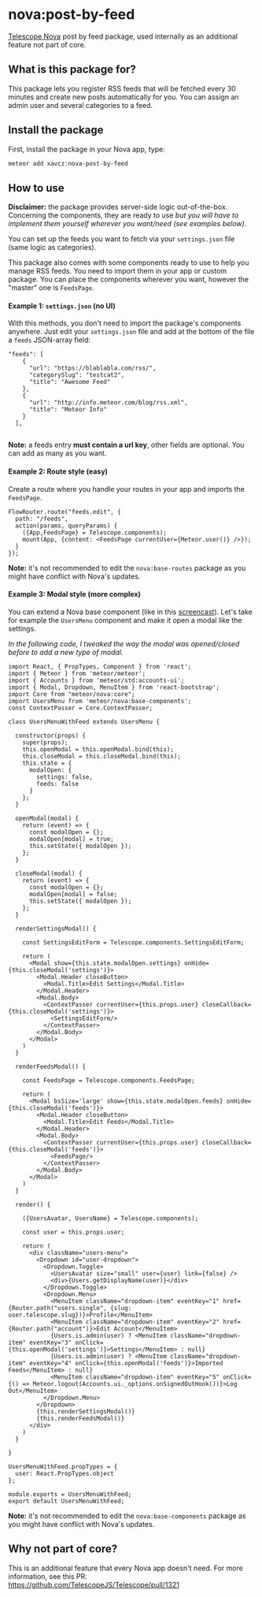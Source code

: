 # nova:post-by-feed
[Telescope Nova](https://github.com/TelescopeJS/Telescope/) post by feed package, used internally as an additional feature not part of core.

## What is this package for?
This package lets you register RSS feeds that will be fetched every 30 minutes and create new posts automatically for you. You can assign an admin user and several categories to a feed.

## Install the package
First, install the package in your Nova app, type: 
```bash
meteor add xavcz:nova-post-by-feed
```

## How to use
**Disclaimer:** the package provides server-side logic out-of-the-box. Concerning the components, they are ready to use *but you will have to implement them yourself wherever you want/need (see examples below)*.

You can set up the feeds you want to fetch via your `settings.json` file (same logic as categories).

This package also comes with some components ready to use to help you manage RSS feeds. You need to import them in your app or custom package. You can place the components wherever you want, however the "master" one is `FeedsPage`.

#### Example 1: `settings.json` (no UI)
With this methods, you don't need to import the package's components anywhere. Just edit your `settings.json` file and add at the bottom of the file a `feeds` JSON-array field:
```
"feeds": [
    {
      "url": "https://blablabla.com/rss/",
      "categorySlug": "testcat2",
      "title": "Awesome Feed"
    },
    {
      "url": "http://info.meteor.com/blog/rss.xml",
      "title": "Meteor Info"
    }
  ],
  
```

**Note:** a feeds entry **must contain a url key**, other fields are optional. You can add as many as you want.

#### Example 2: Route style (easy)
Create a route where you handle your routes in your app and imports the `FeedsPage`.

```
FlowRouter.route("feeds.edit", {
  path: "/feeds",
  action(params, queryParams) {
    ({App,FeedsPage} = Telescope.components);
    mount(App, {content: <FeedsPage currentUser={Meteor.user()} />});
  }
});
```

**Note:** it's not recommended to edit the `nova:base-routes` package as you might have conflict with Nova's updates.


#### Example 3: Modal style (more complex)
You can extend a Nova base component (like in this [screencast](https://www.youtube.com/watch?v=L8t4Ziw-kdQ)). Let's take for example the `UsersMenu` component and make it open a modal like the settings.

*In the following code, I tweaked the way the modal was opened/closed before to add a new type of modal.*

```
import React, { PropTypes, Component } from 'react';
import { Meteor } from 'meteor/meteor';
import { Accounts } from 'meteor/std:accounts-ui';
import { Modal, Dropdown, MenuItem } from 'react-bootstrap';
import Core from "meteor/nova:core";
import UsersMenu from 'meteor/nova:base-components';
const ContextPasser = Core.ContextPasser;

class UsersMenuWithFeed extends UsersMenu {

  constructor(props) {
    super(props);
    this.openModal = this.openModal.bind(this);
    this.closeModal = this.closeModal.bind(this);
    this.state = {
      modalOpen: {
        settings: false,
        feeds: false
      }
    };
  }

  openModal(modal) {
    return (event) => {
      const modalOpen = {};
      modalOpen[modal] = true;
      this.setState({ modalOpen });
    };
  }

  closeModal(modal) {
    return (event) => {
      const modalOpen = {};
      modalOpen[modal] = false;
      this.setState({ modalOpen });
    };
  }

  renderSettingsModal() {
   
    const SettingsEditForm = Telescope.components.SettingsEditForm;

    return (
      <Modal show={this.state.modalOpen.settings} onHide={this.closeModal('settings')}>
        <Modal.Header closeButton>
          <Modal.Title>Edit Settings</Modal.Title>
        </Modal.Header>        
        <Modal.Body>
          <ContextPasser currentUser={this.props.user} closeCallback={this.closeModal('settings')}>
            <SettingsEditForm/>
          </ContextPasser>
        </Modal.Body>
      </Modal>
    )
  }

  renderFeedsModal() {

    const FeedsPage = Telescope.components.FeedsPage;

    return (
      <Modal bsSize='large' show={this.state.modalOpen.feeds} onHide={this.closeModal('feeds')}>
        <Modal.Header closeButton>
          <Modal.Title>Edit Feeds</Modal.Title>
        </Modal.Header>
        <Modal.Body>
          <ContextPasser currentUser={this.props.user} closeCallback={this.closeModal('feeds')}>
            <FeedsPage/>
          </ContextPasser>
        </Modal.Body>
      </Modal>
    )
  }

  render() {

    ({UsersAvatar, UsersName} = Telescope.components);

    const user = this.props.user;

    return (
      <div className="users-menu">
        <Dropdown id="user-dropdown">
          <Dropdown.Toggle>
            <UsersAvatar size="small" user={user} link={false} />
            <div>{Users.getDisplayName(user)}</div>
          </Dropdown.Toggle>
          <Dropdown.Menu>
            <MenuItem className="dropdown-item" eventKey="1" href={Router.path("users.single", {slug: user.telescope.slug})}>Profile</MenuItem>
            <MenuItem className="dropdown-item" eventKey="2" href={Router.path("account")}>Edit Account</MenuItem>
            {Users.is.admin(user) ? <MenuItem className="dropdown-item" eventKey="3" onClick={this.openModal('settings')}>Settings</MenuItem> : null}
            {Users.is.admin(user) ? <MenuItem className="dropdown-item" eventKey="4" onClick={this.openModal('feeds')}>Imported Feeds</MenuItem> : null}
            <MenuItem className="dropdown-item" eventKey="5" onClick={() => Meteor.logout(Accounts.ui._options.onSignedOutHook())}>Log Out</MenuItem>
          </Dropdown.Menu>
        </Dropdown>
        {this.renderSettingsModal()}
        {this.renderFeedsModal()}
      </div>
    ) 
  }

}

UsersMenuWithFeed.propTypes = {
  user: React.PropTypes.object
};

module.exports = UsersMenuWithFeed;
export default UsersMenuWithFeed;
```

**Note:** it's not recommended to edit the `nova:base-components` package as you might have conflict with Nova's updates.

## Why not part of core?
This is an additional feature that every Nova app doesn't need. For more information, see this PR: https://github.com/TelescopeJS/Telescope/pull/1321

